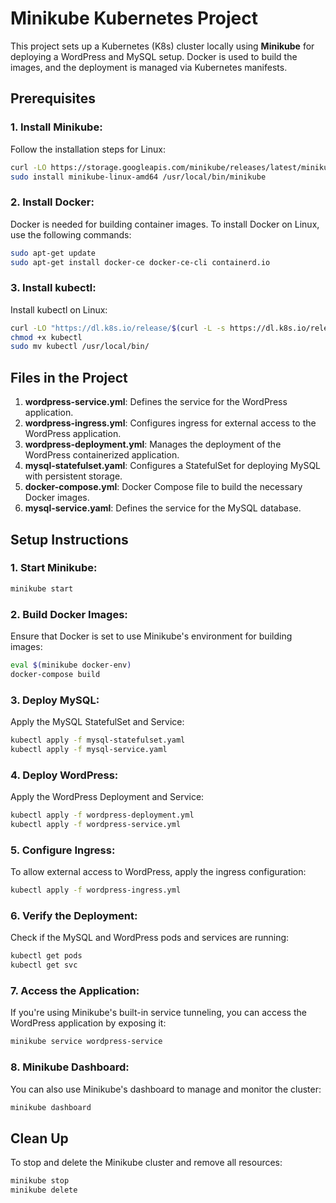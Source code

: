 
# Minikube Kubernetes Project

This project sets up a Kubernetes (K8s) cluster locally using **Minikube** for deploying a WordPress and MySQL setup. Docker is used to build the images, and the deployment is managed via Kubernetes manifests.

## Prerequisites

### 1. **Install Minikube**:
Follow the installation steps for Linux:
```bash
curl -LO https://storage.googleapis.com/minikube/releases/latest/minikube-linux-amd64
sudo install minikube-linux-amd64 /usr/local/bin/minikube
```

### 2. **Install Docker**:
Docker is needed for building container images. To install Docker on Linux, use the following commands:
```bash
sudo apt-get update
sudo apt-get install docker-ce docker-ce-cli containerd.io
```

### 3. **Install kubectl**:
Install kubectl on Linux:
```bash
curl -LO "https://dl.k8s.io/release/$(curl -L -s https://dl.k8s.io/release/stable.txt)/bin/linux/amd64/kubectl"
chmod +x kubectl
sudo mv kubectl /usr/local/bin/
```

## Files in the Project

1. **wordpress-service.yml**: Defines the service for the WordPress application.
2. **wordpress-ingress.yml**: Configures ingress for external access to the WordPress application.
3. **wordpress-deployment.yml**: Manages the deployment of the WordPress containerized application.
4. **mysql-statefulset.yaml**: Configures a StatefulSet for deploying MySQL with persistent storage.
5. **docker-compose.yml**: Docker Compose file to build the necessary Docker images.
6. **mysql-service.yaml**: Defines the service for the MySQL database.

## Setup Instructions

### 1. Start Minikube:

```bash
minikube start
```

### 2. Build Docker Images:

Ensure that Docker is set to use Minikube's environment for building images:

```bash
eval $(minikube docker-env)
docker-compose build
```

### 3. Deploy MySQL:

Apply the MySQL StatefulSet and Service:

```bash
kubectl apply -f mysql-statefulset.yaml
kubectl apply -f mysql-service.yaml
```

### 4. Deploy WordPress:

Apply the WordPress Deployment and Service:

```bash
kubectl apply -f wordpress-deployment.yml
kubectl apply -f wordpress-service.yml
```

### 5. Configure Ingress:

To allow external access to WordPress, apply the ingress configuration:

```bash
kubectl apply -f wordpress-ingress.yml
```

### 6. Verify the Deployment:

Check if the MySQL and WordPress pods and services are running:

```bash
kubectl get pods
kubectl get svc
```

### 7. Access the Application:

If you're using Minikube's built-in service tunneling, you can access the WordPress application by exposing it:

```bash
minikube service wordpress-service
```

### 8. Minikube Dashboard:

You can also use Minikube's dashboard to manage and monitor the cluster:

```bash
minikube dashboard
```

## Clean Up

To stop and delete the Minikube cluster and remove all resources:

```bash
minikube stop
minikube delete
```

